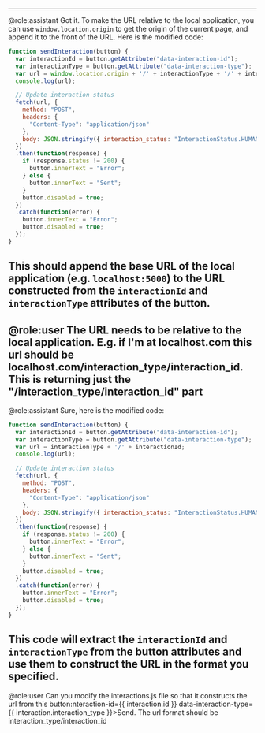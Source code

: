 

---
@role:assistant
Got it. To make the URL relative to the local application, you can use `window.location.origin` to get the origin of the current page, and append it to the front of the URL. Here is the modified code:

```javascript
function sendInteraction(button) {
  var interactionId = button.getAttribute("data-interaction-id");
  var interactionType = button.getAttribute("data-interaction-type");
  var url = window.location.origin + '/' + interactionType + '/' + interactionId;
  console.log(url);

  // Update interaction status
  fetch(url, { 
    method: "POST",
    headers: {
      "Content-Type": "application/json"
    },
    body: JSON.stringify({ interaction_status: "InteractionStatus.HUMAN_CONFIRMED" })
  })
  .then(function(response) {
    if (response.status != 200) {
      button.innerText = "Error";
    } else {
      button.innerText = "Sent";
    }
    button.disabled = true;
  })
  .catch(function(error) {
    button.innerText = "Error";
    button.disabled = true;
  });
}
```

This should append the base URL of the local application (e.g. `localhost:5000`) to the URL constructed from the `interactionId` and `interactionType` attributes of the button.
---
@role:user
The URL needs to be relative to the local application. E.g. if I'm at localhost.com this url should be localhost.com/interaction_type/interaction_id. This is returning just the "/interaction_type/interaction_id" part
---
@role:assistant
Sure, here is the modified code:

```javascript
function sendInteraction(button) {
  var interactionId = button.getAttribute("data-interaction-id");
  var interactionType = button.getAttribute("data-interaction-type");
  var url = interactionType + '/' + interactionId;
  console.log(url);

  // Update interaction status
  fetch(url, { 
    method: "POST",
    headers: {
      "Content-Type": "application/json"
    },
    body: JSON.stringify({ interaction_status: "InteractionStatus.HUMAN_CONFIRMED" })
  })
  .then(function(response) {
    if (response.status != 200) {
      button.innerText = "Error";
    } else {
      button.innerText = "Sent";
    }
    button.disabled = true;
  })
  .catch(function(error) {
    button.innerText = "Error";
    button.disabled = true;
  });
}
```

This code will extract the `interactionId` and `interactionType` from the button attributes and use them to construct the URL in the format you specified.
---
@role:user
Can you modify the interactions.js file so that it constructs the url from this button:nteraction-id={{ interaction.id }} data-interaction-type={{ interaction.interaction_type }}>Send</button>. The url format should be interaction_type/interaction_id

